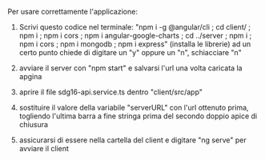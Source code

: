 Per usare correttamente l'applicazione:

1) Scrivi questo codice nel terminale: "npm i -g @angular/cli ; cd client/ ; npm i ; npm i cors ; npm i angular-google-charts ; cd ../server ; npm i ; npm i cors ; npm i mongodb ; npm i express" (installa le librerie) ad un certo punto chiede di digitare un "y" oppure un "n", schiacciare "n"

2) avviare il server con "npm start" e salvarsi l'url una volta caricata la apgina

3) aprire il file sdg16-api.service.ts dentro "client/src/app"

4) sostituire il valore della variabile "serverURL" con l'url ottenuto prima, togliendo l'ultima barra a fine stringa prima del secondo doppio apice di chiusura

5) assicurarsi di essere nella cartella del client e digitare "ng serve" per avviare il client
